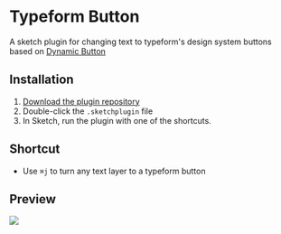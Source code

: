 # Typeform Button
A sketch plugin for changing text to typeform's design system buttons based on [Dynamic Button](https://github.com/fuggfuggfugg/sketch-dynamic-button-3.5)

## Installation
1. [Download the plugin repository](https://github.com/EnnioDybeli/sketch-typeform-button/archive/master.zip)
2. Double-click the `.sketchplugin` file
3. In Sketch, run the plugin with one of the shortcuts.

## Shortcut
- Use `⌘j` to turn any text layer to a typeform button

## Preview
![](https://i.imgur.com/nlzvAAA.gif)


